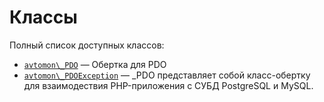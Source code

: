 Классы
======

Полный список доступных классов:

- [`avtomon\_PDO`](avtomon/_PDO.md) &mdash; Обертка для PDO
- [`avtomon\_PDOException`](avtomon/_PDOException.md) &mdash; _PDO представляет собой класс-обертку для взаимодествия PHP-приложения с СУБД PostgreSQL и MySQL.
